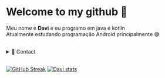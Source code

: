 # Welcome to my github 👋

Meu nome é **Davi** e eu programo em java e kotlin <br>
Atualmente estudando programação Android principalmente 😄

<br/>

<details>
  <summary>💬 Contact</summary>
   </br>    <img align="left" alt="Discord" target="_blank" width="25px" src="https://raw.githubusercontent.com/anuraghazra/anuraghazra/master/assets/discord-round.svg"/>
  <string>Davi Maciel#7657</string>
  
   </br> <img align="left" alt="Twitter" target="_blank" width="25px" src="https://raw.githubusercontent.com/anuraghazra/anuraghazra/master/assets/twitter.svg"/>
  <string>@DaviMacielF</string> </br>
</details> 
  
<br/>

[![GitHub Streak](http://github-readme-streak-stats.herokuapp.com?user=DaviMacielFeliciano&theme=tokyonight&fire=DD6400&ring=DD6400&currStreakNum=DD985F&stroke=484848)](https://git.io/streak-stats)
[![Davi stats](https://github-readme-stats.vercel.app/api?username=DaviMacielFeliciano&layout=compact&theme=tokyonight&hide_title=true&show_icons=true&count_private=true)](https://github.com/DaviMacielFeliciano/)
